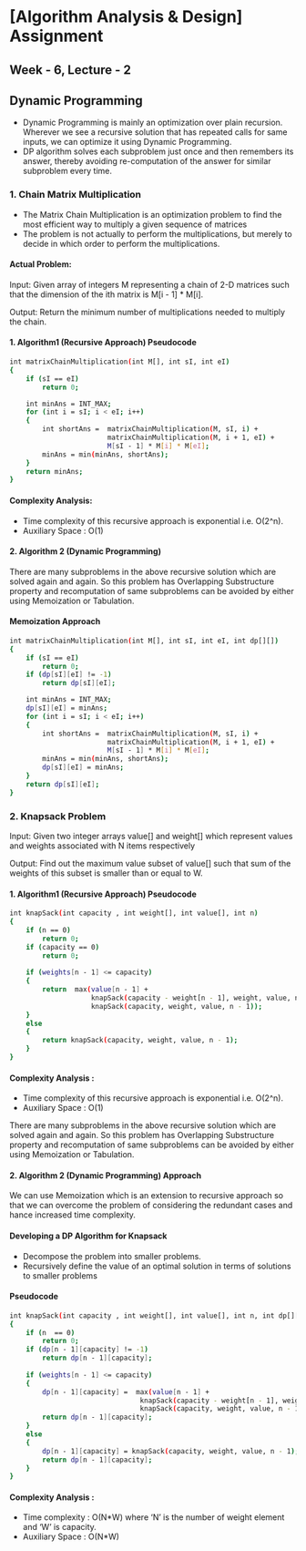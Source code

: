 
# [Algorithm Analysis & Design] Assignment
## Week - 6, Lecture - 2

## Dynamic Programming
 - Dynamic Programming is mainly an optimization over plain recursion. Wherever we see a recursive solution that has repeated calls for same inputs, we can optimize it using Dynamic Programming. 
 - DP algorithm solves each subproblem just once and then remembers its answer, thereby avoiding re-computation of the answer for similar subproblem every time.

### 1. Chain Matrix Multiplication
- The Matrix Chain Multiplication is an optimization problem to find the most efficient way to multiply a given sequence of matrices
- The problem is not actually to perform the multiplications, but merely to decide in which order to perform the multiplications.

#### Actual Problem:
Input: Given array of integers M representing a chain of 2-D matrices such that the dimension of the ith matrix is M[i - 1] * M[i].

Output: Return the minimum number of multiplications needed to multiply the chain.

 
#### 1. Algorithm1 (Recursive Approach) Pseudocode
``` bash 
int matrixChainMultiplication(int M[], int sI, int eI)
{
    if (sI == eI)
        return 0;

    int minAns = INT_MAX;
    for (int i = sI; i < eI; i++)
    {
        int shortAns =  matrixChainMultiplication(M, sI, i) +
                        matrixChainMultiplication(M, i + 1, eI) +
                        M[sI - 1] * M[i] * M[eI];
        minAns = min(minAns, shortAns);
    }
    return minAns;
}
```
#### Complexity Analysis: 
 - Time complexity of this recursive approach is exponential i.e. O(2^n).
 - Auxiliary Space : O(1)
#### 2. Algorithm 2 (Dynamic Programming)
There are many subproblems in the above recursive solution which are solved again and again. So this problem has Overlapping Substructure property and recomputation of same subproblems can be avoided by either using Memoization or Tabulation.

#### Memoization Approach
``` bash
int matrixChainMultiplication(int M[], int sI, int eI, int dp[][])
{
    if (sI == eI)
        return 0;
    if (dp[sI][eI] != -1)
        return dp[sI][eI];

    int minAns = INT_MAX;
    dp[sI][eI] = minAns;
    for (int i = sI; i < eI; i++)
    {
        int shortAns =  matrixChainMultiplication(M, sI, i) +
                        matrixChainMultiplication(M, i + 1, eI) +
                        M[sI - 1] * M[i] * M[eI];
        minAns = min(minAns, shortAns);
        dp[sI][eI] = minAns;
    }
    return dp[sI][eI];
}
```

 ### 2. Knapsack Problem
Input: Given two integer arrays value[] and weight[] which represent values and weights associated with N items respectively

Output: Find out the maximum value subset of value[] such that sum of the weights of this subset is smaller than or equal to W.

#### 1. Algorithm1 (Recursive Approach) Pseudocode
``` bash 
int knapSack(int capacity , int weight[], int value[], int n)
{
    if (n == 0)
        return 0;
    if (capacity == 0)
        return 0;
 
    if (weights[n - 1] <= capacity)
    {
        return  max(value[n - 1] + 
                    knapSack(capacity - weight[n - 1], weight, value, n - 1),
                    knapSack(capacity, weight, value, n - 1));
    }
    else
    {
        return knapSack(capacity, weight, value, n - 1);
    }
}
```
#### Complexity Analysis : 
 - Time complexity of this recursive approach is exponential i.e. O(2^n).
 - Auxiliary Space : O(1)

 There are many subproblems in the above recursive solution which are solved again and again. So this problem has Overlapping Substructure property and recomputation of same subproblems can be avoided by either using Memoization or Tabulation.
#### 2. Algorithm 2 (Dynamic Programming) Approach
 We can use Memoization which is an extension to recursive approach so that we can overcome the problem of considering the redundant cases and hance increased time complexity.

#### Developing a DP Algorithm for Knapsack
 -  Decompose the problem into smaller problems.
 -  Recursively define the value of an optimal solution in terms of solutions to smaller problems

#### Pseudocode
``` bash
int knapSack(int capacity , int weight[], int value[], int n, int dp[][])
{
    if (n  == 0)
        return 0;
    if (dp[n - 1][capacity] != -1)
        return dp[n - 1][capacity];
 
    if (weights[n - 1] <= capacity)
    {
        dp[n - 1][capacity] =  max(value[n - 1] + 
                                knapSack(capacity - weight[n - 1], weight, value, n - 1),
                                knapSack(capacity, weight, value, n - 1));
        return dp[n - 1][capacity];
    }
    else
    {
        dp[n - 1][capacity] = knapSack(capacity, weight, value, n - 1);
        return dp[n - 1][capacity];
    }
}
```
#### Complexity Analysis : 
 - Time complexity : O(N*W) where ‘N’ is the number of weight element and ‘W’ is capacity.
 - Auxiliary Space : O(N*W)